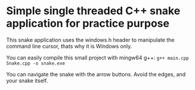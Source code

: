 # Simple single threaded C++ snake application for practice purpose
This snake application uses the windows.h header to manipulate the command line cursor, thats why it is Windows only.

You can easily compile this small project with mingw64 g++:
`g++ main.cpp Snake.cpp -o snake.exe`

You can navigate the snake with the arrow buttons. Avoid the edges, and your snake itself.
